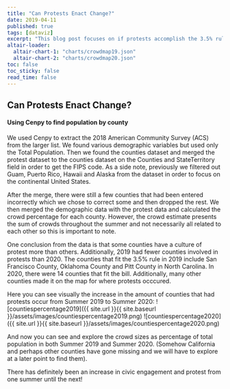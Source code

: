 ```yaml
---
title: "Can Protests Enact Change?"
date: 2019-04-11
published: true
tags: [dataviz]
excerpt: "This blog post focuses on if protests accomplish the 3.5% rule"
altair-loader:
  altair-chart-1: "charts/crowdmap19.json"
  altair-chart-2: "charts/crowdmap20.json"
toc: false
toc_sticky: false
read_time: false
---
```


## Can Protests Enact Change?
#### Using Cenpy to find population by county

   We used Cenpy to extract the 2018 American Community Survey (ACS) from the larger list. We found various demographic variables but used only the Total Population. Then we found the counties dataset and merged the protest dataset to the counties dataset on the Counties and StateTerritory field in order to get the FIPS code. As a side note, previously we filtered out Guam, Puerto Rico, Hawaii and Alaska from the dataset in order to focus on the continental United States. 
   
   After the merge, there were still a few counties that had been entered incorrectly which we chose to correct some and then dropped the rest. We then merged the demographic data with the protest data and calculated the crowd percentage for each county. However, the crowd estimate presents the sum of crowds throughout the summer and not necessarily all related to each other so this is important to note. 
   
   One conclusion from the data is that some counties have a culture of protest more than others. Additionally, 2019 had fewer counties involved in protests than 2020. The counties that fit the 3.5% rule in 2019 include San Francisco County, Oklahoma County and Pitt County in North Carolina. In 2020, there were 14 counties that fit the bill. Additionally, many other counties made it on the map for where protests occcured. 

Here you can see visually the increase in the amount of counties that had protests occur from Summer 2019 to Summer 2020:
![countiespercentage2019]({{ site.url }}{{ site.baseurl }}/assets/images/countiespercentage2019.png)
![countiespercentage2020]({{ site.url }}{{ site.baseurl }}/assets/images/countiespercentage2020.png)

And now you can see and explore the crowd sizes as percentage of total population in both Summer 2019 and Summer 2020. (Somehow California and perhaps other counties have gone missing and we will have to explore at a later point to find them).

<div id="altair-chart-1"></div>
<div id="altair-chart-2"></div>

There has definitely been an increase in civic engagement and protest from one summer until the next!
